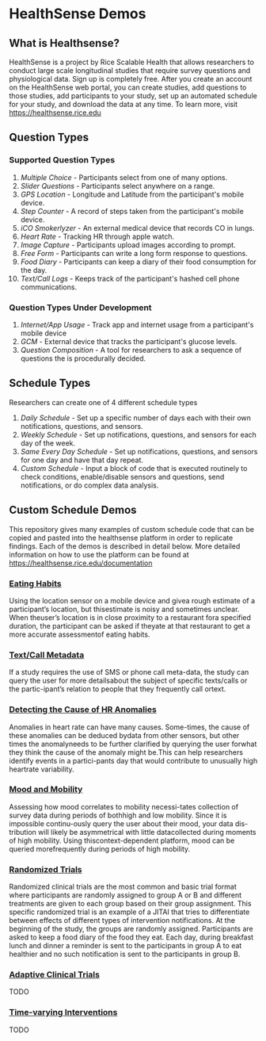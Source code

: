 # HealthSense Demos


## What is Healthsense?

HealthSense is a project by Rice Scalable Health that allows researchers to conduct large scale longitudinal studies that require survey questions and physiological data. Sign up is completely free. After you create an account on the HealthSense web portal, you can create studies, add questions to those studies, add participants to your study, set up an automated schedule for your study, and download the data at any time. To learn more, visit https://healthsense.rice.edu



## Question Types

### Supported Question Types
1. *Multiple Choice* - Participants select from one of many options.
2. *Slider Questions* - Participants select anywhere on a range.
3. *GPS Location* - Longitude and Latitude from the participant's mobile device.
4. *Step Counter* - A record of steps taken from the participant's mobile device.
5. *iCO Smokerlyzer* - An external medical device that records CO in lungs.
6. *Heart Rate* - Tracking HR through apple watch.
7. *Image Capture* - Participants upload images according to prompt.
8. *Free Form* - Participants can write a long form response to questions.
9. *Food Diary* - Participants can keep a diary of their food consumption for the day.
10. *Text/Call Logs* - Keeps track of the participant's hashed cell phone communications.

### Question Types Under Development
1. *Internet/App Usage* - Track app and internet usage from a participant's mobile device
2. *GCM* - External device that tracks the participant's glucose levels. 
3. *Question Composition* - A tool for researchers to ask a sequence of questions the is procedurally decided.



## Schedule Types

Researchers can create one of 4 different schedule types
1. *Daily Schedule* - Set up a specific number of days each with their own notifications, questions, and sensors.
2. *Weekly Schedule* - Set up notifications, questions, and sensors for each day of the week.
3. *Same Every Day Schedule* - Set up notifications, questions, and sensors for one day and have that day repeat.
4. *Custom Schedule* - Input a block of code that is executed routinely to check conditions, enable/disable sensors and questions, send notifications, or do complex data analysis.


## Custom Schedule Demos

This repository gives many examples of custom schedule code that can be copied and pasted into the healthsense platform in order to replicate findings. Each of the demos is described in detail below. More detailed information on how to use the platform can be found at https://healthsense.rice.edu/documentation


### [Eating Habits](./eating_habits.js)
Using the location sensor on a mobile device and givea  rough  estimate  of  a  participant’s  location,  but  thisestimate  is  noisy  and  sometimes  unclear.   When  theuser’s location is in close proximity to a restaurant fora specified duration, the participant can be asked if theyate at that restaurant to get a more accurate assessmentof eating habits.
### [Text/Call Metadata](./text_call_metadata.js)
If a study requires the use of SMS or phone call meta-data,  the  study  can  query  the  user  for  more  detailsabout the subject of specific texts/calls or the partic-ipant’s  relation  to  people  that  they  frequently  call  ortext.
### [Detecting the Cause of HR Anomalies](./detecting_hr_anomalies.js)
Anomalies in heart rate can have many causes. Some-times, the cause of these anomalies can be deduced bydata from other sensors, but other times the anomalyneeds  to  be  further  clarified  by  querying  the  user  forwhat  they  think  the  cause  of  the  anomaly  might  be.This  can  help  researchers  identify  events  in  a  partici-pants day that would contribute to unusually high heartrate variability.
### [Mood and Mobility](./mood_mobility.js)
Assessing  how  mood  correlates  to  mobility  necessi-tates  collection  of  survey  data  during  periods  of  bothhigh and low mobility.  Since it is impossible continu-ously query the user about their mood, your data dis-tribution  will  likely  be  asymmetrical  with  little  datacollected during moments of high mobility.  Using thiscontext-dependent platform, mood can be queried morefrequently during periods of high mobility.
### [Randomized Trials](./randomized_trial.js)
Randomized clinical trials are the most common and basic trial format where participants are randomly assigned to group A or B and different treatments are given to each group based on their group assignment. This specific randomized trial is an example of a JITAI that tries to differentiate between effects of different types of intervention notifications. At the beginning of the study, the groups are randomly assigned. Participants are asked to keep a food diary of the food they eat. Each day, during breakfast lunch and dinner a reminder is sent to the participants in group A to eat healthier and no such notification is sent to the participants in group B.
### [Adaptive Clinical Trials](./adaptive_trial.js)
TODO
### [Time-varying Interventions](./SMART.js)
TODO





